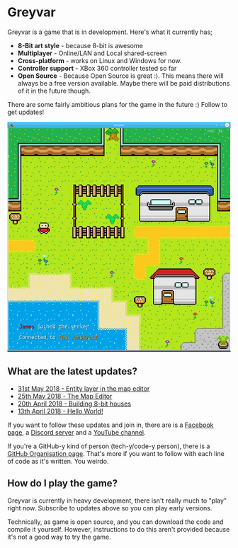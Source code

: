 # Greyvar

Greyvar is a game that is in development. Here's what it currently has; 

* **8-Bit art style** - because 8-bit is awesome
* **Multiplayer** - Online/LAN and Local shared-screen
* **Cross-platform** - works on Linux and Windows for now.
* **Controller support** - XBox 360 controller tested so far
* **Open Source** - Because Open Source is great :). This means there will always be a free version available. Maybe there will be paid distributions of it in the future though.

There are some fairly ambitious plans for the game in the future :) Follow to get updates!

![2018-04-13.jpg](https://github.com/Greyvar/media/raw/master/screenshots/2018-04-13.jpg)

## What are the latest updates?

* [31st May 2018 - Entity layer in the map editor](2018-05-31.md)
* [25th May 2018 - The Map Editor](2018-05-25.md)
* [20th April 2018 - Building 8-bit houses](2018-04-20.md)
* [13th April 2018 - Hello World!](2018-04-13.md)

If you want to follow these updates and join in, there are is a [Facebook page](https://www.facebook.com/greyvar.game/), a [Discord server](https://discord.gg/dwGJuy8) and a [YouTube channel](https://www.youtube.com/channel/UCGbGSSWiiFeUS36oESY02iw).

If you're a GitHub-y kind of person (tech-y/code-y person), there is a [GitHub Organisation page](http://github.com/greyvar). That's more if you want to follow with each line of code as it's written. You weirdo.

## How do I play the game?

Greyvar is currently in heavy development, there isn't really much to "play" right now. Subscribe to updates above so you can play early versions.

Technically, as game is open source, and you can download the code and compile it yourself. However, instructions to do this aren't provided because it's not a good way to try the game. 
